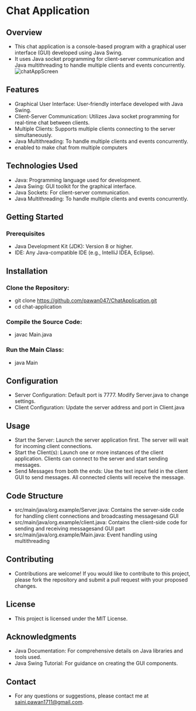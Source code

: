 # Chat Application
  ## Overview
  
* This chat application is a console-based program with a graphical user interface (GUI) developed using Java Swing.
* It uses Java socket programming for client-server communication and Java multithreading to handle multiple clients and events concurrently.
![chatAppScreen](https://github.com/user-attachments/assets/513c4719-276a-4dd0-a693-1a037c3fccd3)
## Features
* Graphical User Interface: User-friendly interface developed with Java Swing.
* Client-Server Communication: Utilizes Java socket programming for real-time chat between clients.
* Multiple Clients: Supports multiple clients connecting to the server simultaneously.
* Java Multithreading: To handle multiple clients and events concurrently.
* enabled to make chat from multiple computers
## Technologies Used
* Java: Programming language used for development.
* Java Swing: GUI toolkit for the graphical interface.
* Java Sockets: For client-server communication.
* Java Multithreading: To handle multiple clients and events concurrently.

##  Getting Started
 ### Prerequisites
* Java Development Kit (JDK): Version 8 or higher.
* IDE: Any Java-compatible IDE (e.g., IntelliJ IDEA, Eclipse).

## Installation
### Clone the Repository:
  * git clone https://github.com/pawan047/ChatApplication.git
  * cd chat-application
### Compile the Source Code:
  * javac Main.java
### Run the Main Class:
  * java Main

##  Configuration
* Server Configuration: Default port is 7777. Modify Server.java to change settings.
* Client Configuration: Update the server address and port in Client.java
## Usage
* Start the Server: Launch the server application first. The server will wait for incoming client connections.
* Start the Client(s): Launch one or more instances of the client application. Clients can connect to the server and start sending messages.
* Send Messages from both the ends: Use the text input field in the client GUI to send messages. All connected clients will receive the message.
## Code Structure
*  src/main/java/org.example/Server.java: Contains the server-side code for handling client connections and broadcasting messagesand GUI
*  src/main/java/org.example/client.java: Contains the client-side code for sending and receiving messagesand GUI part
*  src/main/java/org.example/Main.java: Event handling using  multithreading


## Contributing
* Contributions are welcome! If you would like to contribute to this project, please fork the repository and submit a pull request with your proposed changes.

## License
* This project is licensed under the MIT License.

## Acknowledgments
* Java Documentation: For comprehensive details on Java libraries and tools used.
* Java Swing Tutorial: For guidance on creating the GUI components.
## Contact
* For any questions or suggestions, please contact me at saini.pawan1711@gmail.com.


  
